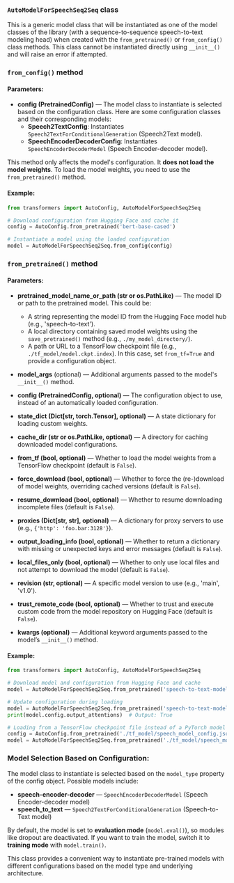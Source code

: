 
### `AutoModelForSpeechSeq2Seq` class

This is a generic model class that will be instantiated as one of the model classes of the library (with a sequence-to-sequence speech-to-text modeling head) when created with the `from_pretrained()` or `from_config()` class methods. This class cannot be instantiated directly using `__init__()` and will raise an error if attempted.

### `from_config()` method

#### Parameters:
- **config (PretrainedConfig)** — The model class to instantiate is selected based on the configuration class. Here are some configuration classes and their corresponding models:
  - **Speech2TextConfig**: Instantiates `Speech2TextForConditionalGeneration` (Speech2Text model).
  - **SpeechEncoderDecoderConfig**: Instantiates `SpeechEncoderDecoderModel` (Speech Encoder-decoder model).

This method only affects the model's configuration. It **does not load the model weights**. To load the model weights, you need to use the `from_pretrained()` method.

#### Example:
```python
from transformers import AutoConfig, AutoModelForSpeechSeq2Seq

# Download configuration from Hugging Face and cache it
config = AutoConfig.from_pretrained('bert-base-cased')

# Instantiate a model using the loaded configuration
model = AutoModelForSpeechSeq2Seq.from_config(config)
```

### `from_pretrained()` method

#### Parameters:
- **pretrained_model_name_or_path (str or os.PathLike)** — The model ID or path to the pretrained model. This could be:
  - A string representing the model ID from the Hugging Face model hub (e.g., 'speech-to-text').
  - A local directory containing saved model weights using the `save_pretrained()` method (e.g., `./my_model_directory/`).
  - A path or URL to a TensorFlow checkpoint file (e.g., `./tf_model/model.ckpt.index`). In this case, set `from_tf=True` and provide a configuration object.
  
- **model_args** (optional) — Additional arguments passed to the model's `__init__()` method.
  
- **config (PretrainedConfig, optional)** — The configuration object to use, instead of an automatically loaded configuration.
  
- **state_dict (Dict[str, torch.Tensor], optional)** — A state dictionary for loading custom weights.
  
- **cache_dir (str or os.PathLike, optional)** — A directory for caching downloaded model configurations.
  
- **from_tf (bool, optional)** — Whether to load the model weights from a TensorFlow checkpoint (default is `False`).
  
- **force_download (bool, optional)** — Whether to force the (re-)download of model weights, overriding cached versions (default is `False`).
  
- **resume_download (bool, optional)** — Whether to resume downloading incomplete files (default is `False`).
  
- **proxies (Dict[str, str], optional)** — A dictionary for proxy servers to use (e.g., `{'http': 'foo.bar:3128'}`).
  
- **output_loading_info (bool, optional)** — Whether to return a dictionary with missing or unexpected keys and error messages (default is `False`).
  
- **local_files_only (bool, optional)** — Whether to only use local files and not attempt to download the model (default is `False`).
  
- **revision (str, optional)** — A specific model version to use (e.g., 'main', 'v1.0').
  
- **trust_remote_code (bool, optional)** — Whether to trust and execute custom code from the model repository on Hugging Face (default is `False`).
  
- **kwargs (optional)** — Additional keyword arguments passed to the model’s `__init__()` method.

#### Example:
```python
from transformers import AutoConfig, AutoModelForSpeechSeq2Seq

# Download model and configuration from Hugging Face and cache
model = AutoModelForSpeechSeq2Seq.from_pretrained('speech-to-text-model')

# Update configuration during loading
model = AutoModelForSpeechSeq2Seq.from_pretrained('speech-to-text-model', output_attentions=True)
print(model.config.output_attentions)  # Output: True

# Loading from a TensorFlow checkpoint file instead of a PyTorch model (slower)
config = AutoConfig.from_pretrained('./tf_model/speech_model_config.json')
model = AutoModelForSpeechSeq2Seq.from_pretrained('./tf_model/speech_model_checkpoint.ckpt.index', from_tf=True, config=config)
```

### Model Selection Based on Configuration:
The model class to instantiate is selected based on the `model_type` property of the config object. Possible models include:
- **speech-encoder-decoder** — `SpeechEncoderDecoderModel` (Speech Encoder-decoder model)
- **speech_to_text** — `Speech2TextForConditionalGeneration` (Speech-to-Text model)

By default, the model is set to **evaluation mode** (`model.eval()`), so modules like dropout are deactivated. If you want to train the model, switch it to **training mode** with `model.train()`.

This class provides a convenient way to instantiate pre-trained models with different configurations based on the model type and underlying architecture.

